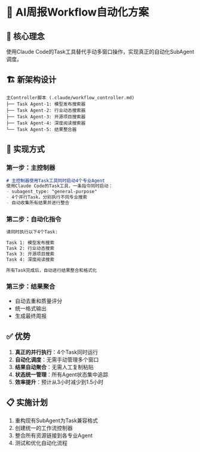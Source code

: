 # 🤖 AI周报Workflow自动化方案

## 🎯 核心理念
使用Claude Code的Task工具替代手动多窗口操作，实现真正的自动化SubAgent调度。

## 🏗️ 新架构设计

```
主Controller脚本 (.claude/workflow_controller.md)
├── Task Agent-1: 模型发布搜索器  
├── Task Agent-2: 行业动态搜索器
├── Task Agent-3: 开源项目搜索器  
├── Task Agent-4: 深度阅读搜索器
└── Task Agent-5: 结果整合器
```

## 🔧 实现方式

### 第一步：主控制器
```markdown
# 主控制器使用Task工具同时启动4个专业Agent
使用Claude Code的Task工具，一条指令同时启动：
- subagent_type: "general-purpose" 
- 4个并行Task，分别执行不同专业搜索
- 自动收集所有结果并进行整合
```

### 第二步：自动化指令
```markdown
请同时执行以下4个Task:

Task 1: 模型发布搜索
Task 2: 行业动态搜索  
Task 3: 开源项目搜索
Task 4: 深度阅读搜索

所有Task完成后，自动进行结果整合和格式化
```

### 第三步：结果聚合
- 自动去重和质量评分
- 统一格式输出
- 生成最终周报

## ✅ 优势
1. **真正的并行执行**：4个Task同时运行
2. **自动化调度**：无需手动管理多个窗口
3. **结果自动聚合**：无需人工复制粘贴
4. **状态统一管理**：所有Agent状态集中追踪
5. **效率提升**：预计从3小时减少到1.5小时

## 📋 实施计划
1. 重构现有SubAgent为Task兼容格式
2. 创建统一的工作流控制器
3. 整合所有资源链接到各专业Agent
4. 测试和优化自动化流程